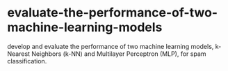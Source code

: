 # evaluate-the-performance-of-two-machine-learning-models
develop and evaluate the performance of two machine learning models, k-Nearest Neighbors (k-NN) and Multilayer Perceptron (MLP), for spam classification. 
